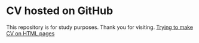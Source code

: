 # CV hosted on GitHub

This repository is for study purposes. Thank you for visiting.
[Trying to make CV on HTML pages](https://brdx88.github.io/cv_trial/)

